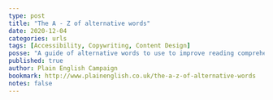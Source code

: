 ```yaml
---
type: post
title: "The A - Z of alternative words"
date: 2020-12-04
categories: urls
tags: [Accessibility, Copywriting, Content Design]
posse: "A guide of alternative words to use to improve reading comprehension."
published: true
author: Plain English Campaign
bookmark: http://www.plainenglish.co.uk/the-a-z-of-alternative-words
notes: false
---
```

